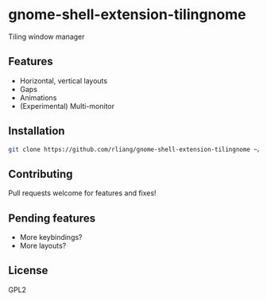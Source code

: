 # gnome-shell-extension-tilingnome

Tiling window manager

## Features

* Horizontal, vertical layouts
* Gaps
* Animations
* (Experimental) Multi-monitor

## Installation

```sh
git clone https://github.com/rliang/gnome-shell-extension-tilingnome ~/.local/share/gnome-shell/extensions/tilingnome@rliang.github.com
```

## Contributing

Pull requests welcome for features and fixes!

## Pending features

* More keybindings?
* More layouts?

## License

GPL2
